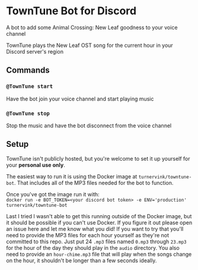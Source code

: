 # TownTune Bot for Discord
A bot to add some Animal Crossing: New Leaf goodness to your voice channel

TownTune plays the New Leaf OST song for the current hour in your Discord server's region

## Commands
### `@TownTune start` 
Have the bot join your voice channel and start playing music

### `@TownTune stop`
Stop the music and have the bot disconnect from the voice channel

## Setup
TownTune isn't publicly hosted, but you're welcome to set it up yourself for your **personal use only**.

The easiest way to run it is using the Docker image at `turnervink/towntune-bot`.
That includes all of the MP3 files needed for the bot to function.

Once you've got the image run it with:  
`docker run -e BOT_TOKEN=<your discord bot token> -e ENV='production' turnervink/towntune-bot`

Last I tried I wasn't able to get this running outside of the Docker image, but it should be possible
if you can't use Docker. If you figure it out please open an issue here and let me know what you did!
If you want to try that you'll need to provide the MP3 files for each hour yourself as they're not
committed to this repo. Just put 24 `.mp3` files named `0.mp3` through `23.mp3` for the hour of the day
they should play in the `audio` directory. You also need to provide an `hour-chime.mp3` file that will play when the songs change on
the hour, it shouldn't be longer than a few seconds ideally.